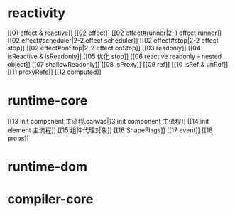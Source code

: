 # reactivity

[[01 effect & reactive]]
[[02 effect]]
	[[02 effect#runner|2-1 effect runner]]
	[[02 effect#scheduler|2-2 effect scheduler]]
	[[02 effect#stop|2-2 effect stop]]
	[[02 effect#onStop|2-2 effect onStop]]
[[03 readonly]]
[[04 isReactive & isReadonly]]
[[05 优化 stop]]
[[06 reactive readonly - nested object]]
[[07 shallowReadonly]]
[[08 isProxy]]
[[09 ref]]
[[10 isRef & unRef]]
[[11 proxyRefs]]
[[12 computed]]
# runtime-core

[[13 init component 主流程.canvas|13 init component 主流程]]
[[14 init element 主流程]]
[[15 组件代理对象]]
[[16 ShapeFlags]]
[[17 event]]
[[18 props]]






# runtime-dom


# compiler-core


